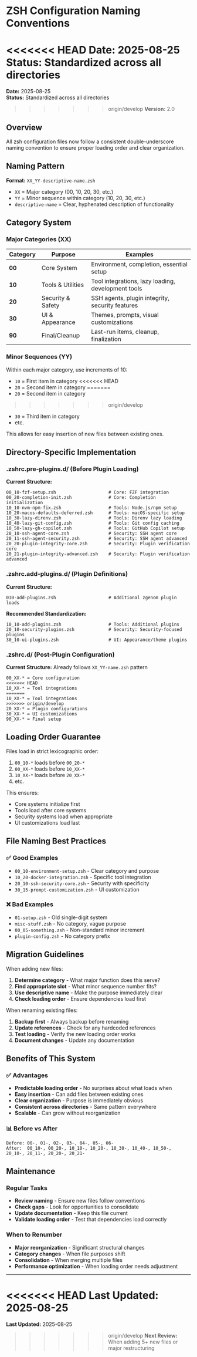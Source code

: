 # ZSH Configuration Naming Conventions

<<<<<<< HEAD
**Date:** 2025-08-25
**Status:** Standardized across all directories
=======
**Date:** 2025-08-25  
**Status:** Standardized across all directories  
>>>>>>> origin/develop
**Version:** 2.0

## Overview

All zsh configuration files now follow a consistent double-underscore naming convention to ensure proper loading order and clear organization.

## Naming Pattern

**Format:** `XX_YY-descriptive-name.zsh`

- `XX` = Major category (00, 10, 20, 30, etc.)
- `YY` = Minor sequence within category (10, 20, 30, etc.)
- `descriptive-name` = Clear, hyphenated description of functionality

## Category System

### Major Categories (XX)

| Category | Purpose | Examples |
|----------|---------|----------|
| **00** | Core System | Environment, completion, essential setup |
| **10** | Tools & Utilities | Tool integrations, lazy loading, development tools |
| **20** | Security & Safety | SSH agents, plugin integrity, security features |
| **30** | UI & Appearance | Themes, prompts, visual customizations |
| **90** | Final/Cleanup | Last-run items, cleanup, finalization |

### Minor Sequences (YY)

Within each major category, use increments of 10:
- `10` = First item in category
<<<<<<< HEAD
- `20` = Second item in category
=======
- `20` = Second item in category  
>>>>>>> origin/develop
- `30` = Third item in category
- etc.

This allows for easy insertion of new files between existing ones.

## Directory-Specific Implementation

### .zshrc.pre-plugins.d/ (Before Plugin Loading)

**Current Structure:**
```
00_10-fzf-setup.zsh                    # Core: FZF integration
00_20-completion-init.zsh              # Core: Completion initialization
10_10-nvm-npm-fix.zsh                  # Tools: Node.js/npm setup
10_20-macos-defaults-deferred.zsh      # Tools: macOS-specific setup
10_30-lazy-direnv.zsh                  # Tools: Direnv lazy loading
10_40-lazy-git-config.zsh              # Tools: Git config caching
10_50-lazy-gh-copilot.zsh              # Tools: GitHub Copilot setup
20_10-ssh-agent-core.zsh               # Security: SSH agent core
20_11-ssh-agent-security.zsh           # Security: SSH agent advanced
20_20-plugin-integrity-core.zsh        # Security: Plugin verification core
20_21-plugin-integrity-advanced.zsh    # Security: Plugin verification advanced
```

### .zshrc.add-plugins.d/ (Plugin Definitions)

**Current Structure:**
```
010-add-plugins.zsh                    # Additional zgenom plugin loads
```

**Recommended Standardization:**
```
10_10-add-plugins.zsh                  # Tools: Additional plugins
20_10-security-plugins.zsh             # Security: Security-focused plugins
30_10-ui-plugins.zsh                   # UI: Appearance/theme plugins
```

### .zshrc.d/ (Post-Plugin Configuration)

**Current Structure:** Already follows `XX_YY-name.zsh` pattern
```
00_XX-* = Core configuration
<<<<<<< HEAD
10_XX-* = Tool integrations
=======
10_XX-* = Tool integrations  
>>>>>>> origin/develop
20_XX-* = Plugin configurations
30_XX-* = UI customizations
90_XX-* = Final setup
```

## Loading Order Guarantee

Files load in strict lexicographic order:
1. `00_10-*` loads before `00_20-*`
2. `00_XX-*` loads before `10_XX-*`
3. `10_XX-*` loads before `20_XX-*`
4. etc.

This ensures:
- Core systems initialize first
- Tools load after core systems
- Security systems load when appropriate
- UI customizations load last

## File Naming Best Practices

### ✅ Good Examples
- `00_10-environment-setup.zsh` - Clear category and purpose
- `10_20-docker-integration.zsh` - Specific tool integration
- `20_10-ssh-security-core.zsh` - Security with specificity
- `30_15-prompt-customization.zsh` - UI customization

### ❌ Bad Examples
- `01-setup.zsh` - Old single-digit system
- `misc-stuff.zsh` - No category, vague purpose
- `00_05-something.zsh` - Non-standard minor increment
- `plugin-config.zsh` - No category prefix

## Migration Guidelines

When adding new files:

1. **Determine category** - What major function does this serve?
2. **Find appropriate slot** - What minor sequence number fits?
3. **Use descriptive name** - Make the purpose immediately clear
4. **Check loading order** - Ensure dependencies load first

When renaming existing files:

1. **Backup first** - Always backup before renaming
2. **Update references** - Check for any hardcoded references
3. **Test loading** - Verify the new loading order works
4. **Document changes** - Update any documentation

## Benefits of This System

### ✅ **Advantages**
- **Predictable loading order** - No surprises about what loads when
- **Easy insertion** - Can add files between existing ones
- **Clear organization** - Purpose is immediately obvious
- **Consistent across directories** - Same pattern everywhere
- **Scalable** - Can grow without reorganization

### 📊 **Before vs After**
```
Before: 00-, 01-, 02-, 03-, 04-, 05-, 06-
After:  00_10-, 00_20-, 10_10-, 10_20-, 10_30-, 10_40-, 10_50-, 20_10-, 20_11-, 20_20-, 20_21-
```

## Maintenance

### Regular Tasks
- **Review naming** - Ensure new files follow conventions
- **Check gaps** - Look for opportunities to consolidate
- **Update documentation** - Keep this file current
- **Validate loading order** - Test that dependencies load correctly

### When to Renumber
- **Major reorganization** - Significant structural changes
- **Category changes** - When file purposes shift
- **Consolidation** - When merging multiple files
- **Performance optimization** - When loading order needs adjustment

---

<<<<<<< HEAD
**Last Updated:** 2025-08-25
=======
**Last Updated:** 2025-08-25  
>>>>>>> origin/develop
**Next Review:** When adding 5+ new files or major restructuring
